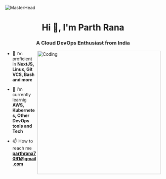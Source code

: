 ![MasterHead](https://proeffico.com/wp-content/uploads/2022/07/devOps-cloud-native-1.gif)

<h1 align="center">Hi 👋, I'm Parth Rana</h1>
<h3 align="center">A Cloud DevOps Enthusiast from India</h3>
<img align="right" alt="Coding" width="400" src="https://miro.medium.com/v2/resize:fit:786/format:webp/1*Zl-hfbBLYrj8KZ9shw7ROg.gif">


- 🔧 I’m proficient in **NextJS, Linux, Git VCS, Bash and more**

- 🌱 I’m currently learnig **AWS, Kubernetes, Other DevOps tools and Tech**

- 📫 How to reach me **parthrana7091@gmail.com**
  
